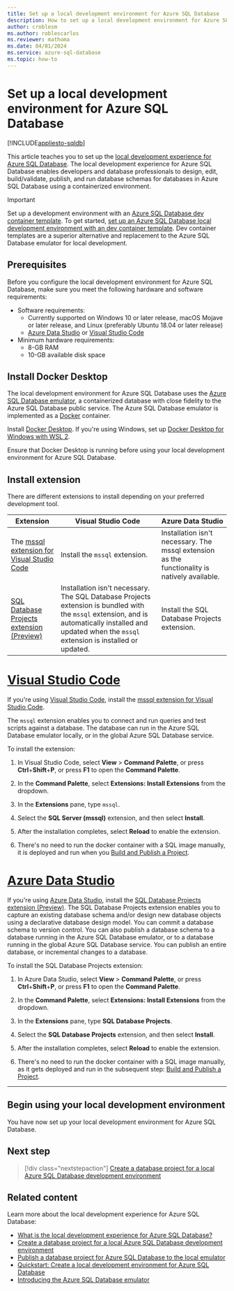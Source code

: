 ```yaml
---
title: Set up a local development environment for Azure SQL Database
description: How to set up a local development environment for Azure SQL Database.
author: croblesm
ms.author: roblescarlos
ms.reviewer: mathoma
ms.date: 04/01/2024
ms.service: azure-sql-database
ms.topic: how-to
---
```


# Set up a local development environment for Azure SQL Database
[!INCLUDE[appliesto-sqldb](../includes/appliesto-sqldb.md)]

This article teaches you to set up the [local development experience for Azure SQL Database](local-dev-experience-overview.md). The local development experience for Azure SQL Database enables developers and database professionals to design, edit, build/validate, publish, and run database schemas for databases in Azure SQL Database using a containerized environment.

> [!IMPORTANT]
> Set up a development environment with an [Azure SQL Database dev container template](local-dev-experience-dev-containers.md). To get started, [set up an Azure SQL Database local development environment with an dev container template](local-dev-experience-dev-containers-quickstart.md). Dev container templates are a superior alternative and replacement to the Azure SQL Database emulator for local development.

## Prerequisites

Before you configure the local development environment for Azure SQL Database, make sure you meet the following hardware and software requirements:

- Software requirements:
    - Currently supported on Windows 10 or later release, macOS Mojave or later release, and Linux (preferably Ubuntu 18.04 or later release)
    - [Azure Data Studio](/azure-data-studio/download-azure-data-studio) or [Visual Studio Code](https://code.visualstudio.com/Docs)
- Minimum hardware requirements:
    - 8-GB RAM
    - 10-GB available disk space

## Install Docker Desktop

The local development environment for Azure SQL Database uses the [Azure SQL Database emulator](local-dev-experience-sql-database-emulator.md), a containerized database with close fidelity to the Azure SQL Database public service. The Azure SQL Database emulator is implemented as a [Docker](https://www.docker.com/) container.

Install [Docker Desktop](https://www.docker.com/products/docker-desktop/). If you're using Windows, set up [Docker Desktop for Windows with WSL 2](/windows/wsl/tutorials/wsl-containers).

Ensure that Docker Desktop is running before using your local development environment for Azure SQL Database.

## Install extension

There are different extensions to install depending on your preferred development tool. 

| Extension | Visual Studio Code | Azure Data Studio |
|--|--|--|
| The [mssql extension for Visual Studio Code](https://marketplace.visualstudio.com/items?itemName=ms-mssql.mssql) | Install the `mssql` extension. | Installation isn't necessary. The mssql extension as the functionality is natively available. |
| [SQL Database Projects extension (Preview)](https://marketplace.visualstudio.com/items?itemName=ms-mssql.sql-database-projects-vscode) | Installation isn't necessary. The SQL Database Projects extension is bundled with the `mssql` extension, and is automatically installed and updated when the `mssql` extension is installed or updated. | Install the SQL Database Projects extension. |

# [Visual Studio Code](#tab/vscode)

If you're using [Visual Studio Code](https://code.visualstudio.com/Docs), install the [mssql extension for Visual Studio Code](https://marketplace.visualstudio.com/items?itemName=ms-mssql.mssql).

The `mssql` extension enables you to connect and run queries and test scripts against a database. The database can run in the Azure SQL Database emulator locally, or in the global Azure SQL Database service.

To install the extension:

1. In Visual Studio Code, select **View** > **Command Palette**, or press **Ctrl**+**Shift**+**P**, or press **F1** to open the **Command Palette**.

1. In the **Command Palette**, select **Extensions: Install Extensions** from the dropdown.

1. In the **Extensions** pane, type `mssql`.

1. Select the **SQL Server (mssql)** extension, and then select **Install**.

1. After the installation completes, select **Reload** to enable the extension.

1. There's no need to run the docker container with a SQL image manually, it is deployed and run when you [Build and Publish a Project](/azure-data-studio/extensions/sql-database-project-extension-build#publish-a-database-project).

# [Azure Data Studio](#tab/ads)

If you're using [Azure Data Studio](/azure-data-studio/download-azure-data-studio), install the [SQL Database Projects extension (Preview)](https://marketplace.visualstudio.com/items?itemName=ms-mssql.sql-database-projects-vscode). The SQL Database Projects extension enables you to capture an existing database schema and/or design new database objects using a declarative database design model. You can commit a database schema to version control. You can also publish a database schema to a database running in the Azure SQL Database emulator, or to a database running in the global Azure SQL Database service. You can publish an entire database, or incremental changes to a database.

To install the SQL Database Projects extension:

1. In Azure Data Studio, select **View** > **Command Palette**, or press **Ctrl**+**Shift**+**P**, or press **F1** to open the **Command Palette**.

1. In the **Command Palette**, select **Extensions: Install Extensions** from the dropdown.

1. In the **Extensions** pane, type **SQL Database Projects**.

1. Select the **SQL Database Projects** extension, and then select **Install**.

1. After the installation completes, select **Reload** to enable the extension.

1. There's no need to run the docker container with a SQL image manually, as it gets deployed and run in the subsequent step: [Build and Publish a Project](/azure-data-studio/extensions/sql-database-project-extension-build#publish-a-database-project).

---

## Begin using your local development environment

You have now set up your local development environment for Azure SQL Database.

## Next step

> [!div class="nextstepaction"]
> [Create a database project for a local Azure SQL Database development environment](local-dev-experience-create-database-project.md)

## Related content

Learn more about the local development experience for Azure SQL Database:

- [What is the local development experience for Azure SQL Database?](local-dev-experience-overview.md)
- [Create a database project for a local Azure SQL Database development environment](local-dev-experience-create-database-project.md)
- [Publish a database project for Azure SQL Database to the local emulator](local-dev-experience-publish-emulator.md)
- [Quickstart: Create a local development environment for Azure SQL Database](local-dev-experience-quickstart.md)
- [Introducing the Azure SQL Database emulator](local-dev-experience-sql-database-emulator.md)

